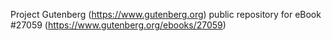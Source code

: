 Project Gutenberg (https://www.gutenberg.org) public repository for eBook #27059 (https://www.gutenberg.org/ebooks/27059)

